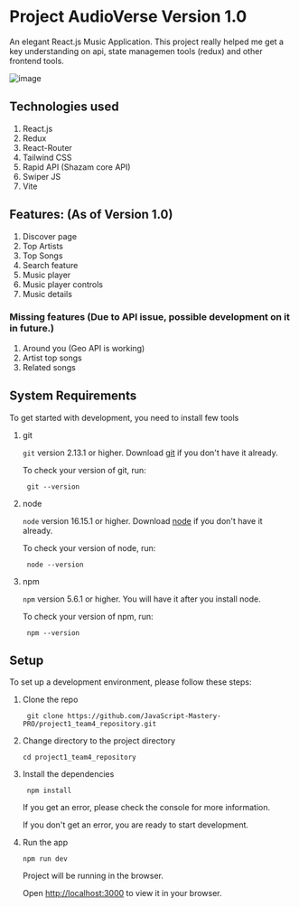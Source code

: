 # Project AudioVerse Version 1.0

An elegant React.js Music Application.
This project really helped me get a key understanding on api, state managemen tools (redux) and other frontend tools.

![image](https://github.com/KudoAkinichi/AudioVerse/assets/105040194/6cd0b904-e6f1-4f95-94de-4554364dcbfe)


## Technologies used

1. React.js
2. Redux
3. React-Router
4. Tailwind CSS
5. Rapid API (Shazam core API)
6. Swiper JS
7. Vite

## Features: (As of Version 1.0)

1. Discover page
2. Top Artists
3. Top Songs
4. Search feature
5. Music player
6. Music player controls
7. Music details

### Missing features (Due to API issue, possible development on it in future.)

1. Around you (Geo API is working)
2. Artist top songs
3. Related songs

## System Requirements

To get started with development, you need to install few tools

1. git 
   
   `git` version 2.13.1 or higher. Download [git](https://git-scm.com/downloads) if you don't have it already.

   To check your version of git, run:

   ```shell
    git --version
   ```

2. node 
   
   `node` version 16.15.1 or higher. Download [node](https://nodejs.org/en/download/) if you don't have it already.

   To check your version of node, run:

   ```shell
    node --version
   ```

3. npm
  
   `npm` version 5.6.1 or higher. You will have it after you install node.

   To check your version of npm, run:

   ```shell
    npm --version
   ```

## Setup

To set up a development environment, please follow these steps:

1. Clone the repo

   ```shell
    git clone https://github.com/JavaScript-Mastery-PRO/project1_team4_repository.git
   ```

2. Change directory to the project directory

    ```shell
    cd project1_team4_repository
    ```

3. Install the dependencies
   
    ```shell
     npm install
    ```

    If you get an error, please check the console for more information.

    If you don't get an error, you are ready to start development.

4. Run the app
   
    ```shell
    npm run dev
    ```

    Project will be running in the browser.

    Open [http://localhost:3000](http://localhost:3000) to view it in your browser.
